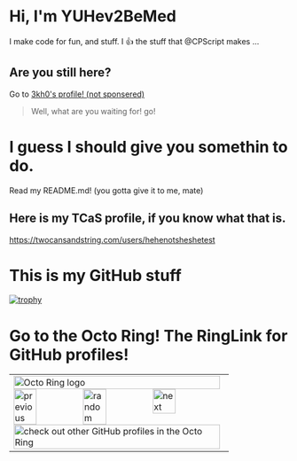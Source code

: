 # Hi, I'm YUHev2BeMed
I make code for fun, and stuff.
I 👍 the stuff that @CPScript makes
...
## Are you still here?
Go to [3kh0's profile! (not sponsered)](https://github.com/3kh0)

>Well, what are you waiting for! go!
# I guess I should give you somethin to do.
Read my README.md! (you gotta give it to me, mate)
## Here is my TCaS profile, if you know what that is.
https://twocansandstring.com/users/hehenotsheshetest
# This is my GitHub stuff
[![trophy](https://github-profile-trophy.vercel.app/?username=YUHev2BeMed)](https://github.com/ryo-ma/github-profile-trophy)
# Go to the Octo Ring! The RingLink for GitHub profiles!

<table><tbody><tr><td><a href="https://octo-ring.com/"><img src="https://octo-ring.com/static/img/widget/top.png" width="99%" alt="Octo Ring logo" align="top"></a><br><a href="https://octo-ring.com/p/YUHev2BeMed/prev"><img src="https://octo-ring.com/static/img/widget/prev.png" width="33%" alt="previous" align="top" title="previous profile"></a><a href="https://octo-ring.com/p/YUHev2BeMed/random"><img src="https://octo-ring.com/static/img/widget/random.png" width="33%" alt="random" align="top" title="random profile"></a><a href="https://octo-ring.com/p/YUHev2BeMed/next"><img src="https://octo-ring.com/static/img/widget/next.png" width="33%" alt="next" align="top" title="next profile"></a><br><a href="https://octo-ring.com/"><img src="https://octo-ring.com/static/img/widget/bottom.png" width="99%" alt="check out other GitHub profiles in the Octo Ring" align="top"></a></td></tr></tbody></table>
